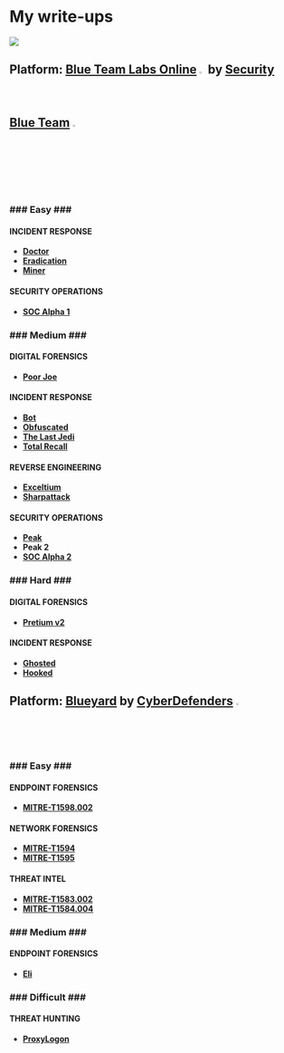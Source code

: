 <h1>My write-ups</h1>

<img src="https://media4.giphy.com/media/rY93u9tQbybks/giphy.gif" />

<h2>Platform: <a href="https://blueteamlabs.online" title="Blue Team Labs Online">Blue Team Labs Online</a> <img src="https://blueteamlabs.online/images/mainpic.png" width="2%" height="2%" /> by <a href="https://www.securityblue.team/" title="Security Blue Team">Security Blue Team</a> <img src="https://www.securityblue.team/_nuxt/SBT-logo-solid.cadc0fc6.svg" width="3%" height="3%" /></h2>

<h3>### Easy ###</h3>

<h4>INCIDENT RESPONSE</h4>
<ul>
<li><a href="https://medium.com/@krzysztof.kuzin/btlo-write-up-doctor-5fdfcb1d72fa" title="BTLO - Doctor"><strong>Doctor</strong></a></li>
<li><a href="https://medium.com/@krzysztof.kuzin/btlo-write-up-eradication-809c5df070fb" title="BTLO - Eradication"><strong>Eradication</strong></a></li>
<li><a href="https://medium.com/@krzysztof.kuzin/btlo-write-up-miner-eeb21d74672e" title="BTLO - Miner"><strong>Miner</strong></a></li>
</ul>

<h4>SECURITY OPERATIONS</h4>
<ul>
<li><a href="https://medium.com/@krzysztof.kuzin/btlo-write-up-soc-alpha-1-cacbdbaa617a" title="BTLO - SOC Alpha 1"><strong>SOC Alpha 1</strong></a></li>
</ul>


<h3>### Medium ###</h3>

<h4>DIGITAL FORENSICS</h4>
<ul>
<li><a href="https://medium.com/@krzysztof.kuzin/btlo-write-up-poor-joe-78d1f568ef5f" title="BTLO - Poor Joe"><strong>Poor Joe</strong></a></li>
</ul>

<h4>INCIDENT RESPONSE</h4>
<ul>
<li><a href="https://medium.com/@krzysztof.kuzin/btlo-write-up-bot-85deba9e8af8" title="BTLO - Bot"><strong>Bot</strong></a></li>
<li><a href="https://medium.com/@krzysztof.kuzin/btlo-write-up-obfuscated-48fc1f854a1d" title="BTLO - Obfuscated"><strong>Obfuscated</strong></a></li>
<li><a href="https://medium.com/@krzysztof.kuzin/btlo-write-up-the-last-jedi-7cc47448ac8b" title="BTLO - The Last Jedi"><strong>The Last Jedi</strong></a></li>
<li><a href="https://medium.com/@krzysztof.kuzin/btlo-write-up-total-recall-c02b0885a734" title="BTLO - Total Recall"><strong>Total Recall</strong></a></li>
</ul>

<h4>REVERSE ENGINEERING</h4>
<ul>
<li><a href="https://medium.com/@krzysztof.kuzin/btlo-write-up-exceltium-181602184ca4" title="BTLO - Exceltium"><strong>Exceltium</strong></a></li>
<li><a href="https://medium.com/@krzysztof.kuzin/btlo-write-up-sharpattack-2b4f7162ff65" title="BTLO - Sharpattack"><strong>Sharpattack</strong></a></li>
</ul>

<h4>SECURITY OPERATIONS</h4>
<ul>
<li><a href="https://medium.com/@krzysztof.kuzin/btlo-write-up-peak-e0d3e35d8283" title="BTLO - Peak"><strong>Peak</strong></a></li>
<li><strong>Peak 2</strong></a></li>
<li><a href="https://medium.com/@krzysztof.kuzin/btlo-write-up-soc-alpha-2-f60743a968f8" title="BTLO - SOC Alpha 2"><strong>SOC Alpha 2</strong></a></li>
</ul>

<h3>### Hard ###</h3>

<h4>DIGITAL FORENSICS</h4>
<ul>
<li><a href="https://medium.com/@krzysztof.kuzin/btlo-write-up-pretium-v2-bae106dae574" title="BTLO - Ghosted"><strong>Pretium v2</strong></a></li>
</ul>

<h4>INCIDENT RESPONSE</h4>
<ul>
<li><a href="https://medium.com/@krzysztof.kuzin/btlo-write-up-ghosted-8e23fc13b418" title="BTLO - Ghosted"><strong>Ghosted</strong></a></li>
<li><a href="https://medium.com/@krzysztof.kuzin/btlo-write-up-hooked-a54e15fb72a6" title="BTLO - Hooked"><strong>Hooked</strong></a></li>
</ul>

<h2>Platform: <a href="https://cyberdefenders.org/blueteam-ctf-challenges/" title="Blueyard">Blueyard</a> by <a href="https://cyberdefenders.org/" title="CyberDefenders">CyberDefenders</a> <img src="https://cyberdefenders.org/static/assets/images/brand/logo/logo-icon.svg" width="2%" height="2%" /> </h2>

<h3>### Easy ###</h3>

<h4>ENDPOINT FORENSICS</h4>
<ul>
<li><a href="https://medium.com/@krzysztof.kuzin/cyberdefenders-write-up-mitre-t1598-002-9721d8d026d1" title="Cyberdefenders - MITRE-T1598.002"><strong>MITRE-T1598.002</strong></a></li>
</ul>

<h4>NETWORK FORENSICS</h4>
<ul>
<li><a href="https://medium.com/@krzysztof.kuzin/cyberdefenders-write-up-mitre-t1594-1f1470ad6648" title="Cyberdefenders - MITRE-T1594"><strong>MITRE-T1594</strong></a></li>
<li><a href="https://medium.com/@krzysztof.kuzin/cyberdefenders-write-up-mitre-t1595-737caa66fb9c" title="Cyberdefenders - MITRE-T1595"><strong>MITRE-T1595</strong></a></li>
</ul>

<h4>THREAT INTEL</h4>
<ul>
<li><a href="https://medium.com/@krzysztof.kuzin/cyberdefenders-write-up-mitre-1583-002-e099b8049ee6" title="Cyberdefenders - MITRE-T1583.002"><strong>MITRE-T1583.002</strong></a></li>
<li><a href="https://medium.com/@krzysztof.kuzin/cyberdefenders-write-up-mitre-t1584-004-5148c28163a" title="Cyberdefenders - MITRE-T1584.004"><strong>MITRE-T1584.004</strong></a></li>
</ul>

<h3>### Medium ###</h3>

<h4>ENDPOINT FORENSICS</h4>
<ul>
<li><a href="https://medium.com/@krzysztof.kuzin/cyberdefenders-write-up-eli-481d2021defe" title="Cyberdefenders - Eli"><strong>Eli</strong></a></li>
</ul>

<h3>### Difficult ###</h3>

<h4>THREAT HUNTING</h4>
<ul>
<li><a href="https://medium.com/@krzysztof.kuzin/cyberdefenders-write-up-proxylogon-bfa0a126d1a9" title="Cyberdefenders - ProxyLogon"><strong>ProxyLogon</strong></a></li>
</ul>
